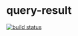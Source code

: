 query-result
============

[![build status](https://secure.travis-ci.org/WebReflection/query-result.png)](http://travis-ci.org/WebReflection/query-result)

